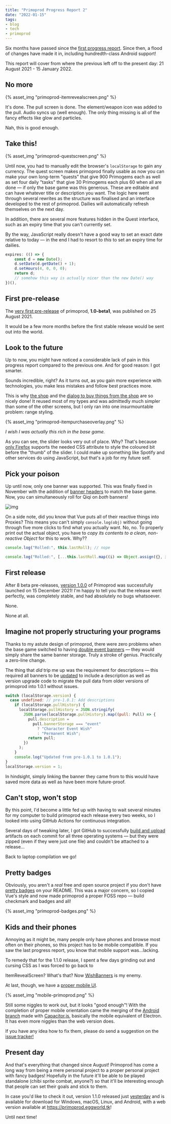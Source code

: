```yaml
---
title: "Primoprod Progress Report 2"
date: "2022-01-15"
tags:
- blog
- tech
- primoprod
---
```


Six months have passed since the [first progress report](https://eggworld.tk/posts/2021/08/primoprod-progress-report/). Since then, a flood of changes have made it in, including hundredth-class Android support!

This report will cover from where the previous left off to the present day: 21 August 2021 - 15 January 2022.

<!-- excerpt -->

## No more

{% asset_img "primoprod-itemrevealscreen.png" %}

It's done. The pull screen is done. The element/weapon icon was added to the pull. Audio syncs up (well enough). The only thing missing is all of the fancy effects like glow and particles.

Nah, this is good enough.

## Take this!

{% asset_img "primoprod-questscreen.png" %}

Until now, you had to manually edit the browser's `localStorage` to gain any currency. The quest screen makes primoprod finally usable as now you can make your own long-term "quests" that give 900 Primogems each as well as set four daily "tasks" that give 30 Primogems each plus 60 when all are done — if only the base game was this generous. These are editable and can have whatever title or description you want. The logic here went through several rewrites as the structure was finalised and an interface developed to the rest of primoprod. Dailies will automatically refresh themselves on the next day.

In addition, there are several more features hidden in the Quest interface, such as an expiry time that you can't currently set.

By the way, JavaScript really doesn't have a good way to set an exact date relative to today — in the end I had to resort to *this* to set an expiry time for dailies.

```js
expires: (() => {
    const d = new Date();
    d.setDate(d.getDate() + 1);
    d.setHours(4, 0, 0, 0);
    return d;
    // somehow this way is actually nicer than the new Date() way
})(),
```

## First pre-release

The [very first pre-release](https://github.com/potatoeggy/primoprod/releases/tag/1.0-beta1) of primoprod, **1.0-beta1**, was published on 25 August 2021.

It would be a few more months before the first stable release would be sent out into the world.

## Look to the future

Up to now, you might have noticed a considerable lack of pain in this progress report compared to the previous one. And for good reason: I got smarter.

Sounds incredible, right? As it turns out, as you gain more experience with technologies, you make less mistakes and follow best practices more.

This is why [the shop](https://github.com/potatoeggy/primoprod/blob/master/src/components/ShopScreen.vue) and the [dialog to buy things from the shop](https://github.com/potatoeggy/primoprod/blob/master/src/components/ItemPurchaseOverlay.vue) are so nicely done! It reused most of my types and was admittedly much simpler than some of the other screens, but I only ran into one insurmountable problem: range styling.

{% asset_img "primoprod-itempurchaseoverlay.png" %}

*I wish I was actually this rich in the base game.*

As you can see, the slider looks very out of place. Why? That's because [only Firefox](https://developer.mozilla.org/en-US/docs/Web/CSS/::-moz-range-progress) supports the needed CSS attribute to style the coloured bit before the "thumb" of the slider. I could make up something like Spotify and other services do using JavaScript, but that's a job for my future self.

## Pick your poison

Up until now, only one banner was supported. This was finally fixed in November with the addition of [banner headers](https://github.com/potatoeggy/primoprod/pull/25) to match the base game. Now, you can simultaneously roll for Qiqi on *both* banners!

![img](http://localhost:8080/img/selected-wanderlust-invocation.2a74d787.png)

On a side note, did you know that Vue puts all of their reactive things into Proxies? This means you can't simply `console.log(obj)` without going through five more clicks to find what you actually want. No, no. To properly print out the actual object, you have to *copy its contents to a clean, non-reactive Object* for this to work. Why??

```js
console.log("Rolled:", this.lastRoll); // nope
```

```js
console.log("Rolled:", [...this.lastRoll.map((i) => Object.assign({}, i))]); // thank you vue love that
```

## First release

After 8 beta pre-releases, [version 1.0.0](https://github.com/potatoeggy/primoprod/releases/tag/1.0.0) of Primoprod was successfully launched on 15 December 2021! I'm happy to tell you that the release went perfectly, was completely stable, and had absolutely no bugs whatsoever.

None.

None at all.

## Imagine not properly structuring your programs

Thanks to my astute design of primoprod, there were zero problems when the base game switched to having [double event banners](https://github.com/potatoeggy/primoprod/releases/tag/1.0-beta8) — they would simply share the same banner storage. Truly a stroke of genius. Practically a zero-line change.

The thing that *did* trip me up was the requirement for descriptions — this required all banners to be [updated](https://github.com/potatoeggy/primoprod/commit/12e7decdc6f5724afda467d6977d566b5c762e2e) to include a description as well as version upgrade code to migrate the pull data from older versions of primoprod into 1.0.1 without issues.

```js
switch (localStorage.version) {
  case undefined: // pre-1.0.1: Add descriptions
    if (localStorage.pullHistory) {
      localStorage.pullHistory = JSON.stringify(
        JSON.parse(localStorage.pullHistory).map((pull: Pull) => {
          pull.description =
            pull.bannerStorage === "event"
              ? "Character Event Wish"
              : "Permanent Wish";
          return pull;
        })
      );
    }
    console.log("Updated from pre-1.0.1 to 1.0.1");
}
localStorage.version = 1;
```

In hindsight, simply linking the banner they came from to this would have saved more data as well as have been more future-proof.

## Can't stop, won't stop

By this point, I'd become a little fed up with having to wait several minutes for my computer to build primoprod each release every two weeks, so I looked into using GitHub Actions for continuous integration.

Several days of tweaking later, I got GitHub to successfully [build and upload](https://github.com/potatoeggy/primoprod/blob/master/.github/workflows/build.yml) artifacts on each commit for all three operating systems — but they were zipped (even if they were just one file) and couldn't be attached to a release…

Back to laptop compilation we go!

## Pretty badges

Obviously, you aren't a *real* free and open source project if you don't have [pretty badges](https://github.com/potatoeggy/primoprod/blob/master/README.md) on your README. This was a major concern, so I copied Vue's style and now made primoprod a proper FOSS repo — build checkmark and badges and all!

{% asset_img "primoprod-badges.png" %}

## Kids and their phones

Annoying as it might be, many people only have phones and browse most often on their phones, so this project has to be mobile compatible. If you saw the last progress report, you know that mobile support was…lacking.

To remedy that for the 1.1.0 release, I spent a few days grinding out and cursing CSS as I was forced to go back to 

ItemRevealScreen? What's that? Now [WishBanners](https://github.com/potatoeggy/primoprod/blob/v1.1.0/src/components/WishBanners.vue) is my enemy.

At last, though, we have a [proper mobile UI](https://github.com/potatoeggy/primoprod/pull/33).

{% asset_img "mobile-primoprod.png" %}

Still some niggles to work out, but it looks "good enough"! With the completion of proper mobile orientation came the merging of the [Android branch](https://github.com/potatoeggy/primoprod/pull/32) made with [Capacitor.js](https://capacitorjs.com/), basically the mobile equivalent of Electron. It has even more niggles than the web version does.

If you have any idea how to fix them, please do send a suggestion on the [issue tracker!](https://github.com/potatoeggy/primoprod/issues/34)

## Present day

And that's everything that changed since August! Primoprod has come a long way from being a mere personal project to a proper personal project with fancy badges! Hopefully in the future it'll be able to be played standalone (chibi sprite combat, anyone?) so that it'll be interesting enough that people can set their goals and stick to them.

In case you'd like to check it out, version 1.1.0 released just [yesterday](https://github.com/potatoeggy/primoprod/releases/tag/v1.1.0) and is available for download for Windows, macOS, Linux, and Android, with a web version available at https://primoprod.eggworld.tk!

Until next time!
